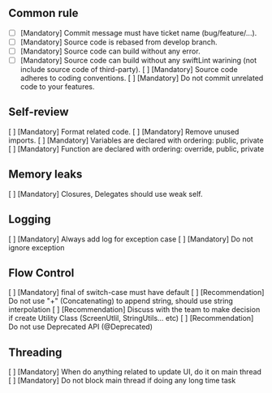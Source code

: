 ## Common rule

- [ ] [Mandatory] Commit message must have ticket name (bug/feature/...).
- [ ] [Mandatory] Source code is rebased from develop branch.
- [ ] [Mandatory] Source code can build without any error.
- [ ] [Mandatory] Source code can build without any swiftLint warining (not include source code of third-party).
[ ] [Mandatory] Source code adheres to coding conventions.
[ ] [Mandatory] Do not commit unrelated code to your features.

## Self-review

[ ] [Mandatory] Format related code.
[ ] [Mandatory] Remove unused imports.
[ ] [Mandatory] Variables are declared with ordering: public, private
[ ] [Mandatory] Function are declared with ordering: override, public, private

## Memory leaks

[ ] [Mandatory] Closures, Delegates should use weak self.

## Logging

[ ] [Mandatory] Always add log for exception case
[ ] [Mandatory] Do not ignore exception

## Flow Control

[ ] [Mandatory] final of switch-case must have default
[ ] [Recommendation] Do not use "+" (Concatenating) to append string, should use string interpolation
[ ] [Recommendation] Discuss with the team to make decision if create Utility Class (ScreenUtlil, StringUtils… etc)
[ ] [Recommendation] Do not use Deprecated API (@Deprecated)

## Threading

[ ] [Mandatory] When do anything related to update UI, do it on main thread
[ ] [Mandatory] Do not block main thread if doing any long time task
